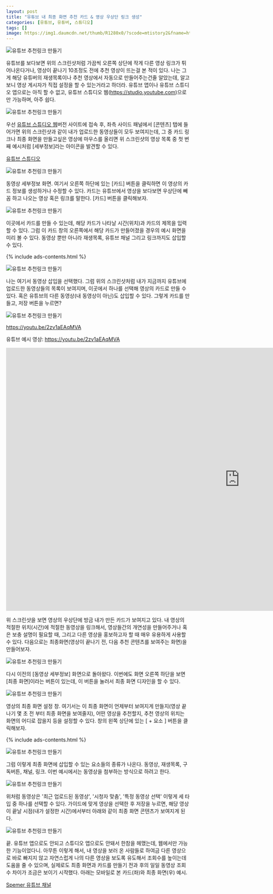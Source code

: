 ```yaml
---
layout: post
title: "유튜브 내 최종 화면 추천 카드 & 영상 우상단 링크 생성"
categories: [유튜브, 유튜버, 스튜디오]
tags: []
image: https://img1.daumcdn.net/thumb/R1280x0/?scode=mtistory2&fname=https%3A%2F%2Fblog.kakaocdn.net%2Fdn%2F8sSbt%2FbtrtqDCvJzx%2Fcb0YW7dookJ9sU7xTBMoH1%2Fimg.png
---
```


![유튜브 추천링크 만들기](https://blogfiles.pstatic.net/MjAyMjAyMTVfMTM1/MDAxNjQ0OTE0ODA1MjYx.KUbqsyutNCRq1Q9TGBbQx-YtNtryuppxSQUiM75tb2kg.nGIoTejz4uqNEP57qtB2XQLBxpvD2Y6mRIyOjKNzdUgg.JPEG.ghsspower/9A8E058A-E427-4907-9AD5-8B8F7C7EAAF2.jpeg)

유튜브를 보다보면 위의 스크린샷처럼 가끔씩 오른쪽 상단에 작게 다른 영상 링크가 튀어나온다거나, 영상이 끝나기 10초정도 전에 추천 영상이 뜨는걸 본 적이 있다. 나는 그게 해당 유튜버의 재생목록이나 추천 영상에서 자동으로 만들어주는건줄 알았는데, 알고보니 영상 게시자가 직접 설정을 할 수 있는거라고 하더라. 유튜브 앱이나 유튜브 스튜디오 앱으로는 아직 할 수 없고, 유튜브 스튜디오 웹(https://studio.youtube.com)으로만 가능하며, 아주 쉽다.

![유튜브 추천링크 만들기](https://img1.daumcdn.net/thumb/R1280x0/?scode=mtistory2&fname=https%3A%2F%2Fblog.kakaocdn.net%2Fdn%2F8sSbt%2FbtrtqDCvJzx%2Fcb0YW7dookJ9sU7xTBMoH1%2Fimg.png)

우선 <a href="https://studio.youtube.com" rel="noopener noreferrer" target="_blank" title="유튜브 스튜디오" class="markdown-link">유튜브 스튜디오 웹</a>버전 사이트에 접속 후, 좌측 사이드 패널에서 [콘텐츠] 탭에 들어가면 위의 스크린샷과 같이 내가 업로드한 동영상들이 모두 보여지는데, 그 중 카드 링크나 최종 화면을 만들고싶은 영상에 마우스를 올리면 위 스크린샷의 영상 목록 중 첫 번째 예시처럼 [세부정보]라는 아이콘을 발견할 수 있다.

<a href="https://studio.youtube.com" rel="noopener noreferrer" target="_blank" title="유튜브 스튜디오" class="markdown-link">유튜브 스튜디오</a>

![유튜브 추천링크 만들기](https://img1.daumcdn.net/thumb/R1280x0/?scode=mtistory2&fname=https%3A%2F%2Fblog.kakaocdn.net%2Fdn%2Fbj3EbX%2FbtrtpP4gWvb%2FvYzUjbK3k3mMA2Rj4KmRak%2Fimg.png)

동영상 세부정보 화면. 여기서 오른쪽 하단에 있는 [카드] 버튼을 클릭하면 이 영상의 카드 정보를 생성하거나 수정할 수 있다. 카드는 유튜브에서 영상을 보다보면 우상단에 빼꼼 하고 나오는 영상 혹은 링크를 말한다. [카드] 버튼을 클릭해보자.

![유튜브 추천링크 만들기](https://img1.daumcdn.net/thumb/R1280x0/?scode=mtistory2&fname=https%3A%2F%2Fblog.kakaocdn.net%2Fdn%2FbDEgsK%2FbtrtpQWpgBs%2FLkSKAVa02g4Injv8MoGT01%2Fimg.png)

이곳에서 카드를 만들 수 있는데, 해당 카드가 나타날 시간(위치)과 카드의 제목을 입력할 수 있다. 그럼 이 카드 창의 오른쪽에서 해당 카드가 만들어졌을 경우의 예시 화면을 미리 볼 수 있다. 동영상 뿐만 아니라 재생목록, 유튜브 채널 그리고 링크까지도 삽입할 수 있다.

{% include ads-contents.html %}

![유튜브 추천링크 만들기](https://img1.daumcdn.net/thumb/R1280x0/?scode=mtistory2&fname=https%3A%2F%2Fblog.kakaocdn.net%2Fdn%2FblkHwd%2FbtrtqCXWk4v%2FKRD4rAU173uAdnCW1IAjG1%2Fimg.png)

나는 여기서 동영상 삽입을 선택했다. 그럼 위의 스크린샷처럼 내가 지금까지 유튜브에 업로드한 동영상들의 목록이 보여지며, 이곳에서 하나를 선택해 영상의 카드로 만들 수 있다. 혹은 유튜브의 다른 동영상(내 동영상이 아닌)도 삽입할 수 있다. 그렇게 카드를 만들고, 저장 버튼을 누르면?

![유튜브 추천링크 만들기](https://img1.daumcdn.net/thumb/R1280x0/?scode=mtistory2&fname=https%3A%2F%2Fblog.kakaocdn.net%2Fdn%2FdI2XuQ%2Fbtrtln8NLME%2Fy4jnId4TyeMfmucsxNSd21%2Fimg.jpg)

<a href="https://youtu.be/2zv1aEAqMVA" rel="noopener noreferrer" target="_blank" title="유튜브 예시 영상" class="markdown-link">https://youtu.be/2zv1aEAqMVA</a>

유튜브 예시 영상: https://youtu.be/2zv1aEAqMVA

<iframe width="1280" height="720" src="https://www.youtube.com/embed/2zv1aEAqMVA" title="YouTube video player" frameborder="0" allow="accelerometer; autoplay; clipboard-write; encrypted-media; gyroscope; picture-in-picture" allowfullscreen></iframe>

위 스크린샷을 보면 영상의 우상단에 방금 내가 만든 카드가 보여지고 있다. 내 영상의 적절한 위치(시간)에 적절한 동영상을 링크해서, 영상들간의 개연성을 만들어주거나 혹은 보충 설명이 필요할 때, 그리고 다른 영상을 홍보하고자 할 때 매우 유용하게 사용할 수 있다. 다음으로는 최종화면(영상이 끝나기 전, 다음 추천 콘텐츠를 보여주는 화면)을 만들어보자.

![유튜브 추천링크 만들기](https://img1.daumcdn.net/thumb/R1280x0/?scode=mtistory2&fname=https%3A%2F%2Fblog.kakaocdn.net%2Fdn%2Fo6XsE%2FbtrtpQ3eGgl%2Fu25hiI0Eogm2umY8UH3FF0%2Fimg.png)

다시 이전의 [동영상 세부정보] 화면으로 돌아왔다. 이번에도 화면 오른쪽 하단을 보면 [최종 화면]이라는 버튼이 있는데, 이 버튼을 눌러서 최종 화면 디자인을 할 수 있다.

![유튜브 추천링크 만들기](https://img1.daumcdn.net/thumb/R1280x0/?scode=mtistory2&fname=https%3A%2F%2Fblog.kakaocdn.net%2Fdn%2FvZ8RK%2FbtrtrW2GUzy%2FQO4vY1Dq8EOshhpoabSj0K%2Fimg.png)

영상의 최종 화면 설정 창. 여기서는 이 최종 화면이 언제부터 보여지게 만들지(영상 끝나기 몇 초 전 부터 최종 화면을 보여줄지), 어떤 영상을 추천할지, 추천 영상의 위치는 화면의 어디로 잡을지 등을 설정할 수 있다. 창의 왼쪽 상단에 있는 [ + 요소 ] 버튼을 클릭해보자.

{% include ads-contents.html %}

![유튜브 추천링크 만들기](https://img1.daumcdn.net/thumb/R1280x0/?scode=mtistory2&fname=https%3A%2F%2Fblog.kakaocdn.net%2Fdn%2Fc6ih0q%2Fbtrtoy9AKFk%2FIyL4HfDKmpOKxd6Qo1Iqek%2Fimg.png)

그럼 이렇게 최종 화면에 삽입할 수 있는 요소들의 종류가 나온다. 동영상, 재생목록, 구독버튼, 채널, 링크. 이번 예시에서는 동영상을 첨부하는 방식으로 하려고 한다.

![유튜브 추천링크 만들기](https://img1.daumcdn.net/thumb/R1280x0/?scode=mtistory2&fname=https%3A%2F%2Fblog.kakaocdn.net%2Fdn%2FdRkbAy%2FbtrtmWCRiwI%2FjKJDY5Po4q3QwV7KOJWTmk%2Fimg.png)

위처럼 동영상은 '최근 업로드된 동영상', '시청자 맞춤', '특정 동영상 선택' 이렇게 세 타입 중 하나를 선택할 수 있다. 가이드에 맞게 영상을 선택한 후 저장을 누르면, 해당 영상이 끝날 시점(내가 설정한 시간)에서부터 아래와 같이 최종 화면 콘텐츠가 보여지게 된다.

![유튜브 추천링크 만들기](https://img1.daumcdn.net/thumb/R1280x0/?scode=mtistory2&fname=https%3A%2F%2Fblog.kakaocdn.net%2Fdn%2FBuSR8%2FbtrtpRnv8Gc%2FZgpve9UaxUPnRrONnP0UTk%2Fimg.jpg)

끝. 유튜브 앱으로도 안되고 스튜디오 앱으로도 안돼서 한참을 헤맸는데, 웹에서만 가능한 기능이었다니. 아무튼 이렇게 해서, 내 영상을 보러 온 사람들로 하여금 다른 영상으로 바로 빠지지 않고 자연스럽게 나의 다른 영상을 보도록 유도해서 조회수를 높이는데 도움을 줄 수 있으며, 실제로도 최종 화면과 카드를 만들기 전과 후의 일일 동영상 조회수 차이가 조금은 보이기 시작했다. 아래는 모바일로 본 카드(좌)와 최종 화면(우) 예시.

<a href="https://youtube.com/user/OfficialSpemer" rel="noopener noreferrer" target="_blank" title="Spemer 유튜브 채널" class="markdown-link">Spemer 유튜브 채널</a>
